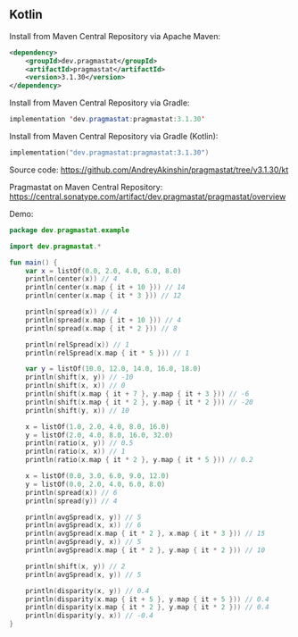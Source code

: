 <span id="kt"></span> <!-- [pdf] DELETE -->

## Kotlin

Install from Maven Central Repository via Apache Maven:

```xml
<dependency>
    <groupId>dev.pragmastat</groupId>
    <artifactId>pragmastat</artifactId>
    <version>3.1.30</version>
</dependency>
```

Install from Maven Central Repository via Gradle:

```java
implementation 'dev.pragmastat:pragmastat:3.1.30'
```

Install from Maven Central Repository via Gradle (Kotlin):

```kotlin
implementation("dev.pragmastat:pragmastat:3.1.30")
```

Source code: https://github.com/AndreyAkinshin/pragmastat/tree/v3.1.30/kt

Pragmastat on Maven Central Repository: https://central.sonatype.com/artifact/dev.pragmastat/pragmastat/overview

Demo:

```kotlin
package dev.pragmastat.example

import dev.pragmastat.*

fun main() {
    var x = listOf(0.0, 2.0, 4.0, 6.0, 8.0)
    println(center(x)) // 4
    println(center(x.map { it + 10 })) // 14
    println(center(x.map { it * 3 })) // 12

    println(spread(x)) // 4
    println(spread(x.map { it + 10 })) // 4
    println(spread(x.map { it * 2 })) // 8

    println(relSpread(x)) // 1
    println(relSpread(x.map { it * 5 })) // 1

    var y = listOf(10.0, 12.0, 14.0, 16.0, 18.0)
    println(shift(x, y)) // -10
    println(shift(x, x)) // 0
    println(shift(x.map { it + 7 }, y.map { it + 3 })) // -6
    println(shift(x.map { it * 2 }, y.map { it * 2 })) // -20
    println(shift(y, x)) // 10

    x = listOf(1.0, 2.0, 4.0, 8.0, 16.0)
    y = listOf(2.0, 4.0, 8.0, 16.0, 32.0)
    println(ratio(x, y)) // 0.5
    println(ratio(x, x)) // 1
    println(ratio(x.map { it * 2 }, y.map { it * 5 })) // 0.2

    x = listOf(0.0, 3.0, 6.0, 9.0, 12.0)
    y = listOf(0.0, 2.0, 4.0, 6.0, 8.0)
    println(spread(x)) // 6
    println(spread(y)) // 4

    println(avgSpread(x, y)) // 5
    println(avgSpread(x, x)) // 6
    println(avgSpread(x.map { it * 2 }, x.map { it * 3 })) // 15
    println(avgSpread(y, x)) // 5
    println(avgSpread(x.map { it * 2 }, y.map { it * 2 })) // 10

    println(shift(x, y)) // 2
    println(avgSpread(x, y)) // 5

    println(disparity(x, y)) // 0.4
    println(disparity(x.map { it + 5 }, y.map { it + 5 })) // 0.4
    println(disparity(x.map { it * 2 }, y.map { it * 2 })) // 0.4
    println(disparity(y, x)) // -0.4
}
```